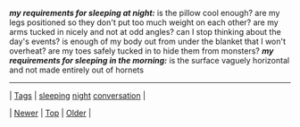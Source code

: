 <!--
title:
date: 2020-06-28T15:27:00.072Z
tags: sleeping, night, conversation
-->




***my requirements for sleeping at night:*** is the pillow cool enough? are my legs positioned so they don't put too much weight on each other? are my arms tucked in nicely and not at odd angles? can I stop thinking about the day's events? is enough of my body out from under the blanket that I won't overheat? are my toes safely tucked in to hide them from monsters? ***my requirements for sleeping in the morning:*** is the surface vaguely horizontal and not made entirely out of hornets

<!--BOTTOM-POST-NAVIGATION-->
---

| [Tags](tags.md) | [sleeping](tag-sleeping.md) [night](tag-night.md) [conversation](tag-conversation.md) |

| [Newer](114529836949.md) | [Top](index.md) | [Older](114535988459.md) |